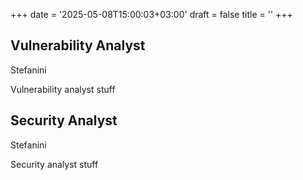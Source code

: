 +++
date = '2025-05-08T15:00:03+03:00'
draft = false
title = ''
+++

## Vulnerability Analyst
Stefanini

Vulnerability analyst stuff



## Security Analyst
Stefanini

Security analyst stuff
